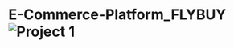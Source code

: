 # E-Commerce-Platform_FLYBUY![Project 1](https://user-images.githubusercontent.com/60956438/147216312-6e7da6da-2313-453a-bfe4-9524c41f5ff8.png)
